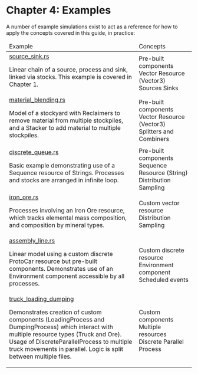# Chapter 4: Examples

A number of example simulations exist to act as a reference for how to apply the concepts covered in this guide, in practice:

<table>
<thead>
<tr>
    <td>Example</td>
    <td>Concepts</td>
</tr>
</thead>
<tbody>
<tr>
    <td>
        <a href="https://github.com/jajetloh/quokkasim/blob/main/quokkasim_examples/src/bin/source_sink.rs">source_sink.rs</a>
        <p>Linear chain of a source, process and sink, linked via stocks. This example is covered in Chapter 1.</p>
    </td>
    <td class="badge-container">
        <span class="badge">Pre-built components</span>
        <span class="badge">Vector Resource (Vector3)</span>
        <span class="badge">Sources</span>
        <span class="badge">Sinks</span>
    </td>
</tr>
<tr>
    <td>
        <a href="https://github.com/jajetloh/quokkasim/blob/main/quokkasim_examples/src/bin/material_blending.rs">material_blending.rs</a>
        <p>Model of a stockyard with Reclaimers to remove material from multiple stockpiles, and a Stacker to add material to multiple stockpiles.</p>
    </td>
    <td class="badge-container">
        <span class="badge">Pre-built components</span>
        <span class="badge">Vector Resource (Vector3)</span>
        <span class="badge">Splitters and Combiners</span>
    </td>
</tr>
<tr>
    <td>
        <a href="https://github.com/jajetloh/quokkasim/blob/main/quokkasim_examples/src/bin/discrete_queue.rs">discrete_queue.rs</a>
        <p>Basic example demonstrating use of a Sequence resource of Strings. Processes and stocks are arranged in infinite loop.</p>
    </td>
    <td class="badge-container">
        <span class="badge">Pre-built components</span>
        <span class="badge">Sequence Resource (String)</span>
        <span class="badge">Distribution Sampling</span>
    </td>
</tr>
<tr>
    <td>
        <a href="https://github.com/jajetloh/quokkasim/blob/main/quokkasim_examples/src/bin/iron_ore.rs">iron_ore.rs</a>
        <p>Processes involving an Iron Ore resource, which tracks elemental mass composition, and composition by mineral types.</p>
    </td>
    <td class="badge-container">
        <span class="badge">Custom vector resource</span>
        <span class="badge">Distribution Sampling</span>
    </td>
</tr>
<tr>
    <td>
        <a href="https://github.com/jajetloh/quokkasim/blob/main/quokkasim_examples/src/bin/assembly_line.rs">assembly_line.rs</a>
        <p>Linear model using a custom discrete ProtoCar resource but pre-built components. Demonstrates use of an Environment component accessible by all processes.</p>
    </td>
    <td class="badge-container">
        <span class="badge">Custom discrete resource</span>
        <span class="badge">Environment component</span>
        <span class="badge">Scheduled events</span>
    </td>
</tr>
<tr>
    <td>
        <a href="https://github.com/jajetloh/quokkasim/blob/main/quokkasim_examples/src/bin/truck_loading_dumping/main.rs">truck_loading_dumping</a>
        <p>Demonstrates creation of custom components (LoadingProcess and DumpingProcess) which interact with multiple resource types (Truck and Ore). Usage of DiscreteParallelProcess to multiple truck movements in parallel. Logic is split between multiple files.</p>
    </td>
    <td class="badge-container">
        <span class="badge">Custom components</span>
        <span class="badge">Multiple resources</span>
        <span class="badge">Discrete Parallel Process</span>
    </td>
</tr>
</tbody>
</table>